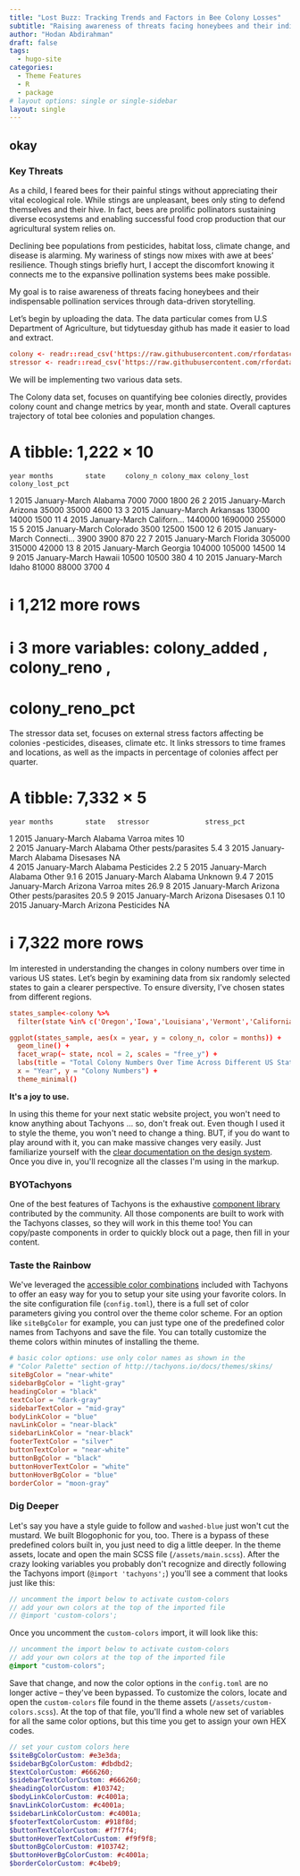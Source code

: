 ```yaml
---
title: "Lost Buzz: Tracking Trends and Factors in Bee Colony Losses"
subtitle: "Raising awareness of threats facing honeybees and their indispensable pollination services through data-driven storytelling."
author: "Hodan Abdirahman"
draft: false
tags:
  - hugo-site
categories:
  - Theme Features
  - R
  - package
# layout options: single or single-sidebar
layout: single
---
```

okay
---
### Key Threats

As a child, I feared bees for their painful stings without appreciating their vital ecological role. While stings are unpleasant, bees only sting to defend themselves and their hive. In fact, bees are prolific pollinators sustaining diverse ecosystems and enabling successful food crop production that our agricultural system relies on.

Declining bee populations from pesticides, habitat loss, climate change, and disease is alarming. My wariness of stings now mixes with awe at bees’ resilience. Though stings briefly hurt, I accept the discomfort knowing it connects me to the expansive pollination systems bees make possible.

My goal is to raise awareness of threats facing honeybees and their indispensable pollination services through data-driven storytelling.

Let’s begin by uploading the data. The data particular comes from U.S Department of Agriculture, but tidytuesday github has made it easier to load and extract.

```toml
colony <- readr::read_csv('https://raw.githubusercontent.com/rfordatascience/tidytuesday/master/data/2022/2022-01-11/colony.csv')
stressor <- readr::read_csv('https://raw.githubusercontent.com/rfordatascience/tidytuesday/master/data/2022/2022-01-11/stressor.csv'
```
We will be implementing two various data sets.

The Colony data set, focuses on quantifying bee colonies directly, provides colony count and change metrics by year, month and state. Overall captures trajectory of total bee colonies and population changes.

# A tibble: 1,222 × 10
    year months        state     colony_n colony_max colony_lost colony_lost_pct
   <dbl> <chr>         <chr>        <dbl>      <dbl>       <dbl>           <dbl>
 1  2015 January-March Alabama       7000       7000        1800              26
 2  2015 January-March Arizona      35000      35000        4600              13
 3  2015 January-March Arkansas     13000      14000        1500              11
 4  2015 January-March Californ…  1440000    1690000      255000              15
 5  2015 January-March Colorado      3500      12500        1500              12
 6  2015 January-March Connecti…     3900       3900         870              22
 7  2015 January-March Florida     305000     315000       42000              13
 8  2015 January-March Georgia     104000     105000       14500              14
 9  2015 January-March Hawaii       10500      10500         380               4
10  2015 January-March Idaho        81000      88000        3700               4
# ℹ 1,212 more rows
# ℹ 3 more variables: colony_added <dbl>, colony_reno <dbl>,
#   colony_reno_pct <dbl>
The stressor data set, focuses on external stress factors affecting be colonies -pesticides, diseases, climate etc. It links stressors to time frames and locations, as well as the impacts in percentage of colonies affect per quarter.

# A tibble: 7,332 × 5
    year months        state   stressor              stress_pct
   <dbl> <chr>         <chr>   <chr>                      <dbl>
 1  2015 January-March Alabama Varroa mites                10  
 2  2015 January-March Alabama Other pests/parasites        5.4
 3  2015 January-March Alabama Disesases                   NA  
 4  2015 January-March Alabama Pesticides                   2.2
 5  2015 January-March Alabama Other                        9.1
 6  2015 January-March Alabama Unknown                      9.4
 7  2015 January-March Arizona Varroa mites                26.9
 8  2015 January-March Arizona Other pests/parasites       20.5
 9  2015 January-March Arizona Disesases                    0.1
10  2015 January-March Arizona Pesticides                  NA  
# ℹ 7,322 more rows

Im interested in understanding the changes in colony numbers over time in various US states. Let’s begin by examining data from six randomly selected states to gain a clearer perspective. To ensure diversity, I’ve chosen states from different regions.

```toml
states_sample<-colony %>%
  filter(state %in% c('Oregon','Iowa','Louisiana','Vermont','California','Pennsylvania'))

ggplot(states_sample, aes(x = year, y = colony_n, color = months)) +
  geom_line() +
  facet_wrap(~ state, ncol = 2, scales = "free_y") +
  labs(title = "Total Colony Numbers Over Time Across Different US States",
  x = "Year", y = "Colony Numbers") +
  theme_minimal()
```
 **It's a joy to use.**

In using this theme for your next static website project, you won't need to know
anything about Tachyons ... so, don't freak out. Even though I used it to style
the theme, you won't need to change a thing. BUT, if you do want to play around
with it, you can make massive changes very easily. Just familiarize yourself
with the [clear documentation on the design system](http://tachyons.io/docs/).
Once you dive in, you'll recognize all the classes I'm using in the markup.

### BYOTachyons

One of the best features of Tachyons is the exhaustive [component
library](https://www.tachyonstemplates.com/components/?selectedKind=AboutPages&selectedStory=AboutUs&full=0&down=0&left=1&panelRight=0)
contributed by the community. All those components are built to work with the
Tachyons classes, so they will work in this theme too! You can copy/paste
components in order to quickly block out a page, then fill in your content.

### Taste the Rainbow

We've leveraged the [accessible color
combinations](http://tachyons.io/docs/themes/skins/) included with Tachyons to
offer an easy way for you to setup your site using your favorite colors. In the
site configuration file (`config.toml`), there is a full set of color parameters
giving you control over the theme color scheme. For an option like `siteBgColor`
for example, you can just type one of the predefined color names from Tachyons
and save the file. You can totally customize the theme colors within minutes of
installing the theme.

```toml
# basic color options: use only color names as shown in the
# "Color Palette" section of http://tachyons.io/docs/themes/skins/
siteBgColor = "near-white"
sidebarBgColor = "light-gray"
headingColor = "black"
textColor = "dark-gray"
sidebarTextColor = "mid-gray"
bodyLinkColor = "blue"
navLinkColor = "near-black"
sidebarLinkColor = "near-black"
footerTextColor = "silver"
buttonTextColor = "near-white"
buttonBgColor = "black"
buttonHoverTextColor = "white"
buttonHoverBgColor = "blue"
borderColor = "moon-gray"
```

### Dig Deeper

Let's say you have a style guide to follow and `washed-blue` just won't cut the
mustard. We built Blogophonic for you, too. There is a bypass of these
predefined colors built in, you just need to dig a little deeper. In the theme
assets, locate and open the main SCSS file (`/assets/main.scss`). After the
crazy looking variables you probably don't recognize and directly following the
Tachyons import (`@import 'tachyons';`) you'll see a comment that looks just
like this:

```scss
// uncomment the import below to activate custom-colors
// add your own colors at the top of the imported file
// @import 'custom-colors';
```

Once you uncomment the `custom-colors` import, it will look like this:

```scss
// uncomment the import below to activate custom-colors
// add your own colors at the top of the imported file
@import "custom-colors";
```

Save that change, and now the color options in the `config.toml` are no longer
active – they've been bypassed. To customize the colors, locate and open the
`custom-colors` file found in the theme assets (`/assets/custom-colors.scss`).
At the top of that file, you'll find a whole new set of variables for all the
same color options, but this time you get to assign your own HEX codes.

```scss
// set your custom colors here
$siteBgColorCustom: #e3e3da;
$sidebarBgColorCustom: #dbdbd2;
$textColorCustom: #666260;
$sidebarTextColorCustom: #666260;
$headingColorCustom: #103742;
$bodyLinkColorCustom: #c4001a;
$navLinkColorCustom: #c4001a;
$sidebarLinkColorCustom: #c4001a;
$footerTextColorCustom: #918f8d;
$buttonTextColorCustom: #f7f7f4;
$buttonHoverTextColorCustom: #f9f9f8;
$buttonBgColorCustom: #103742;
$buttonHoverBgColorCustom: #c4001a;
$borderColorCustom: #c4beb9;
```
